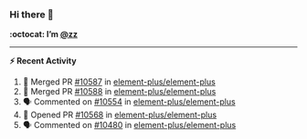 ### Hi there 👋

**:octocat: I’m [@zz](https://github.com/holazz)**

---

**:zap: Recent Activity**

<!--START_SECTION:activity-->
1. 🎉 Merged PR [#10587](https://github.com/element-plus/element-plus/pull/10587) in [element-plus/element-plus](https://github.com/element-plus/element-plus)
2. 🎉 Merged PR [#10588](https://github.com/element-plus/element-plus/pull/10588) in [element-plus/element-plus](https://github.com/element-plus/element-plus)
3. 🗣 Commented on [#10554](https://github.com/element-plus/element-plus/issues/10554) in [element-plus/element-plus](https://github.com/element-plus/element-plus)
4. 💪 Opened PR [#10568](https://github.com/element-plus/element-plus/pull/10568) in [element-plus/element-plus](https://github.com/element-plus/element-plus)
5. 🗣 Commented on [#10480](https://github.com/element-plus/element-plus/issues/10480) in [element-plus/element-plus](https://github.com/element-plus/element-plus)
<!--END_SECTION:activity-->
